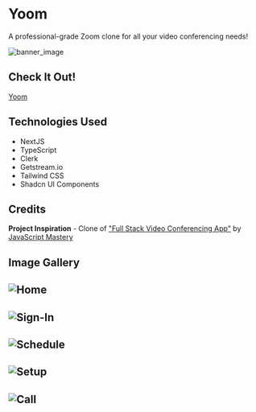 # Yoom
A professional-grade Zoom clone for all your video conferencing needs!

![banner_image](https://i.imgur.com/ZqjBL1z.png)

## Check It Out!
[Yoom](https://yoom-yoom.vercel.app/)

## Technologies Used
* NextJS
* TypeScript
* Clerk
* Getstream.io
* Tailwind CSS
* Shadcn UI Components

## Credits

**Project Inspiration** - Clone of ["Full Stack Video Conferencing App"](https://www.youtube.com/watch?v=R8CIO1DZ2b8&t=307s) by [JavaScript Mastery](https://www.youtube.com/@javascriptmastery)

## Image Gallery
![Home](https://i.imgur.com/2SU0RsM.png)
---
![Sign-In](https://i.imgur.com/CbLyGrL.png)
---
![Schedule](https://i.imgur.com/1YW1NDu.png)
---
![Setup](https://i.imgur.com/34VNsMm.png)
---
![Call](https://i.imgur.com/kwpT1ZY.png)
---